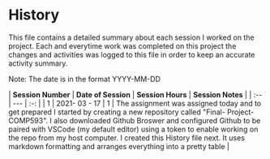 # History

This file contains a detailed summary about each session I worked on the project. Each and everytime work was completed on this project the changes and activities was logged to this file in order to keep an accurate activity summary. 

Note: The date is in the format YYYY-MM-DD

| **Session Number** | **Date of Session** | **Session Hours** | **Session Notes** |
| :-- | --- | :-: |
| 1 | 2021- 03 - 17 | 1 | The assignment was assigned today and to get prepared I started by creating a new repository called "Final- Project-COMP593". I also downloaded Github Broswer and configured Github to be paired with VSCode (my default editor) using a token to enable working on the repo from my host computer. I created this History file next. It uses markdown formatting and arranges everything into a pretty table | 
